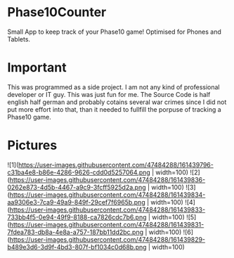 # Phase10Counter
Small App to keep track of your Phase10 game! Optimised for Phones and Tablets.

# Important
This was programmed as a side project. I am not any kind of professional developer or IT guy. This was just fun for me.
The Source Code is half english half german and probably cotains several war crimes since I did not put more effort into that, than it needed to fullfill the porpuse of tracking a Phase10 game.

# Pictures
![1](https://user-images.githubusercontent.com/47484288/161439796-c31ba4e8-b86e-4286-9626-cdd0d5257064.png | width=100)
![2](https://user-images.githubusercontent.com/47484288/161439836-0262e873-4d5b-4467-a9c9-3fcff5925d2a.png | width=100)
![3](https://user-images.githubusercontent.com/47484288/161439834-aa9306e3-7ca9-49a9-849f-29cef7f6965b.png | width=100)
![4](https://user-images.githubusercontent.com/47484288/161439833-733bb4f5-0e94-49f9-8188-ca7826cdc7b6.png | width=100)
![5](https://user-images.githubusercontent.com/47484288/161439831-7fdea783-db8a-4e8a-a757-187bb11dd2bc.png | width=100)
![6](https://user-images.githubusercontent.com/47484288/161439829-b489e3d6-3d9f-4bd3-807f-bf1034c0d68b.png | width=100)
